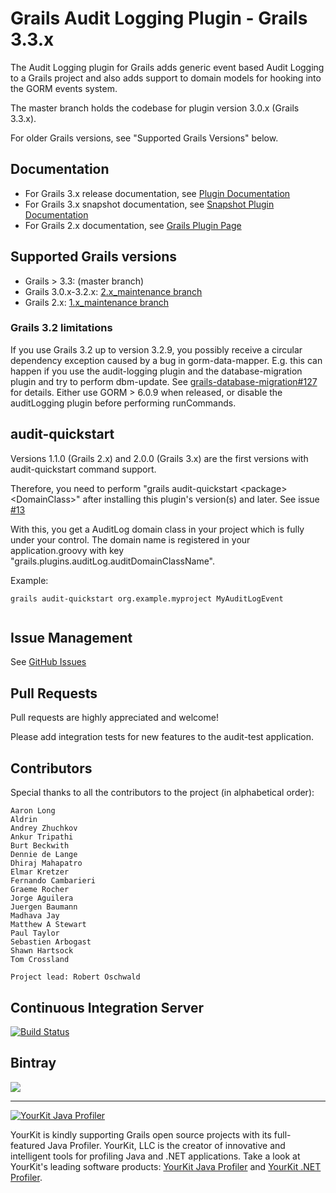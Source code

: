 # Grails Audit Logging Plugin - Grails 3.3.x

The Audit Logging plugin for Grails adds generic event based Audit Logging to a Grails project and also adds support to domain models for hooking into the GORM events system.

The master branch holds the codebase for plugin version 3.0.x (Grails 3.3.x). 

For older Grails versions, see "Supported Grails Versions" below.

## Documentation
 * For Grails 3.x release documentation, see [Plugin Documentation](https://robertoschwald.github.io/grails-audit-logging-plugin/latest/)
 * For Grails 3.x snapshot documentation, see [Snapshot Plugin Documentation](https://robertoschwald.github.io/grails-audit-logging-plugin/snapshot/plugin.html)
 * For Grails 2.x documentation, see [Grails Plugin Page](http://grails.org/plugin/audit-logging "Grails Plugin Page")

## Supported Grails versions
 * Grails > 3.3: (master branch) 
 * Grails   3.0.x-3.2.x: [2.x_maintenance branch](https://github.com/robertoschwald/grails-audit-logging-plugin/tree/2.x_maintenance)
 * Grails   2.x: [1.x_maintenance branch](https://github.com/robertoschwald/grails-audit-logging-plugin/tree/1.x_maintenance)

### Grails 3.2 limitations
If you use Grails 3.2 up to version 3.2.9, you possibly receive a circular dependency exception caused by a bug in gorm-data-mapper. E.g. this can happen if you use the audit-logging plugin and the database-migration plugin and try to perform dbm-update. See [grails-database-migration#127](https://github.com/grails-plugins/grails-database-migration/issues/127) for details. Either use GORM > 6.0.9 when released, or disable the auditLogging plugin before performing runCommands.

## audit-quickstart
Versions 1.1.0 (Grails 2.x) and 2.0.0 (Grails 3.x) are the first versions with audit-quickstart command support.

Therefore, you need to perform "grails audit-quickstart \<package\> \<DomainClass\>" after installing this plugin's version(s) and later. 
See issue [#13](https://github.com/robertoschwald/grails-audit-logging-plugin/issues/13)
  
With this, you get a AuditLog domain class in your project which is fully under your control. 
The domain name is registered in your application.groovy with key "grails.plugins.auditLog.auditDomainClassName".
  
Example:
  
```
grails audit-quickstart org.example.myproject MyAuditLogEvent
  
```

## Issue Management

See [GitHub Issues](https://github.com/robertoschwald/grails-audit-logging-plugin/issues "Issues")

## Pull Requests
Pull requests are highly appreciated and welcome!

Please add integration tests for new features to the audit-test application.

## Contributors
Special thanks to all the contributors to the project (in alphabetical order):

	Aaron Long
	Aldrin
	Andrey Zhuchkov
	Ankur Tripathi
	Burt Beckwith 
	Dennie de Lange
	Dhiraj Mahapatro
	Elmar Kretzer
	Fernando Cambarieri
	Graeme Rocher
	Jorge Aguilera
	Juergen Baumann
	Madhava Jay
	Matthew A Stewart
	Paul Taylor
	Sebastien Arbogast
	Shawn Hartsock
	Tom Crossland
	
	Project lead: Robert Oschwald


## Continuous Integration Server
[![Build Status](https://travis-ci.org/robertoschwald/grails-audit-logging-plugin.svg)](https://travis-ci.org/robertoschwald/grails-audit-logging-plugin)

## Bintray
<a href='https://bintray.com/robertoschwald/plugins/audit-logging/view?source=watch' alt='Get automatic notifications about new "audit-logging" versions'><img src='https://www.bintray.com/docs/images/bintray_badge_color.png'></a>

***

<a href="https://www.yourkit.com/java/profiler/index.jsp"><img src="https://www.yourkit.com/images/yklogo.png" alt="YourKit Java Profiler"/></a>

YourKit is kindly supporting Grails open source projects with its full-featured Java Profiler.
YourKit, LLC is the creator of innovative and intelligent tools for profiling
Java and .NET applications. Take a look at YourKit's leading software products:
[YourKit Java Profiler](http://www.yourkit.com/java/profiler/index.jsp) and
[YourKit .NET Profiler](http://www.yourkit.com/.net/profiler/index.jsp).





